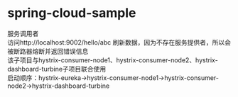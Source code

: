 # spring-cloud-sample

服务调用者<br/>
访问http://localhost:9002/hello/abc 刷新数据，因为不存在服务提供者，所以会被断路器熔断并返回错误信息<br/>
该子项目与hystrix-consumer-node1、hystrix-consumer-node2、hystrix-dashboard-turbine子项目联合使用<br/>
启动顺序：hystrix-eureka->hystrix-consumer-node1->hystrix-consumer-node2->hystrix-dashboard-turbine<br/>
